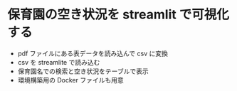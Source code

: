 # 保育園の空き状況を streamlit で可視化する

- pdf ファイルにある表データを読み込んで csv に変換
- csv を streamlite で読み込む
- 保育園名での検索と空き状況をテーブルで表示
- 環境構築用の Docker ファイルも用意
